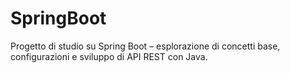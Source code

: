 # SpringBoot
Progetto di studio su Spring Boot – esplorazione di concetti base, configurazioni e sviluppo di API REST con Java.
